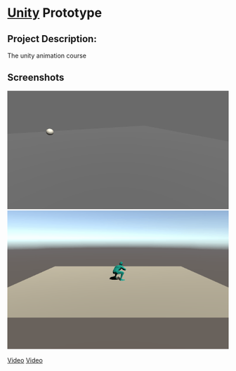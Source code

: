 # [Unity](https://unity.com/) Prototype

## Project Description:
The unity animation course
## Screenshots


<img src='BallPuff.gif'>

<img src='crouching.gif'>

[Video](Running.mp4)
[Video](crouching.mp4)
